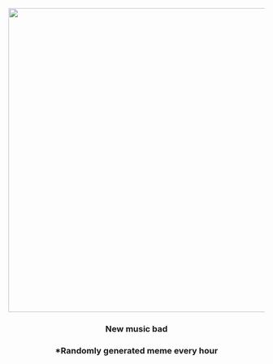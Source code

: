 <p align="center">
        <img src="https://i.redd.it/1kpemf504o691.jpg" width="600" height="600">
        </p>
        <h3 align="center">New music bad</h3>
        <h3 align="center">*Randomly generated meme every hour</h3>
    